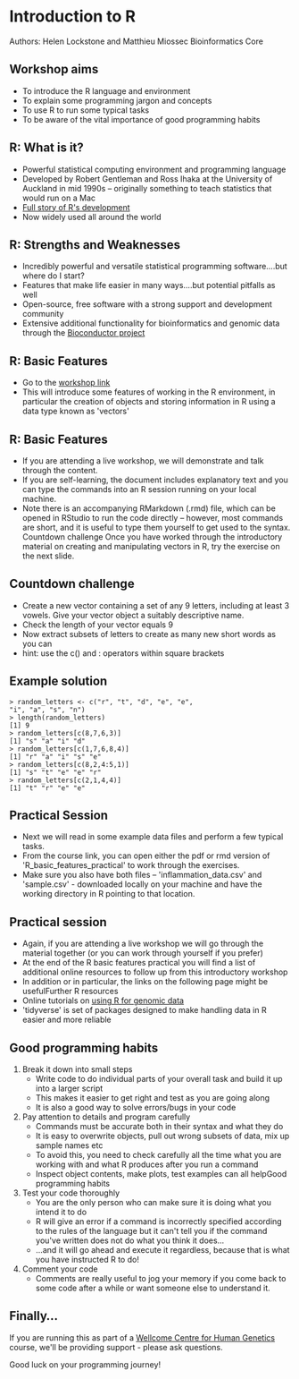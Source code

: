 # Introduction to R

Authors: Helen Lockstone and Matthieu Miossec Bioinformatics Core

## Workshop aims

-   To introduce the R language and environment
-   To explain some programming jargon and concepts
-   To use R to run some typical tasks
-   To be aware of the vital importance of good programming habits

## R: What is it?

-   Powerful statistical computing environment and programming language
-   Developed by Robert Gentleman and Ross Ihaka at the University of
    Auckland in mid 1990s – originally something to teach statistics
    that would run on a Mac
-   [Full story of R's
    development](https://rss.onlinelibrary.wiley.com/doi/pdf/10.1111/j.1740-9713.2018.01169.x)
-   Now widely used all around the world

## R: Strengths and Weaknesses

-   Incredibly powerful and versatile statistical programming
    software….but where do I start?
-   Features that make life easier in many ways….but potential pitfalls
    as well
-   Open-source, free software with a strong support and development
    community
-   Extensive additional functionality for bioinformatics and genomic
    data through the [Bioconductor
    project](https://www.bioconductor.org/)

## R: Basic Features

-   Go to the [workshop
    link](https://www.well.ox.ac.uk/training/Core_Skills_Scientific_Computing_2020/R/)
-   This will introduce some features of working in the R environment,
    in particular the creation of objects and storing information in R
    using a data type known as 'vectors'

## R: Basic Features

-   If you are attending a live workshop, we will demonstrate and talk
    through the content.
-   If you are self-learning, the document includes explanatory text and
    you can type the commands into an R session running on your local
    machine.
-   Note there is an accompanying RMarkdown (.rmd) file, which can be
    opened in RStudio to run the code directly – however, most commands
    are short, and it is useful to type them yourself to get used to the
    syntax. Countdown challenge Once you have worked through the
    introductory material on creating and manipulating vectors in R, try
    the exercise on the next slide.

## Countdown challenge

-   Create a new vector containing a set of any 9 letters, including at
    least 3 vowels. Give your vector object a suitably descriptive name.
-   Check the length of your vector equals 9
-   Now extract subsets of letters to create as many new short words as
    you can
-   hint: use the c() and : operators within square brackets

## Example solution

    > random_letters <- c("r", "t", "d", "e", "e", 
    "i", "a", "s", "n") 
    > length(random_letters) 
    [1] 9 
    > random_letters[c(8,7,6,3)] 
    [1] "s" "a" "i" "d" 
    > random_letters[c(1,7,6,8,4)] 
    [1] "r" "a" "i" "s" "e" 
    > random_letters[c(8,2,4:5,1)] 
    [1] "s" "t" "e" "e" "r"
    > random_letters[c(2,1,4,4)] 
    [1] "t" "r" "e" "e"

## Practical Session

-   Next we will read in some example data files and perform a few
    typical tasks.
-   From the course link, you can open either the pdf or rmd version of
    'R\_basic\_features\_practical' to work through the exercises.
-   Make sure you also have both files – 'inflammation\_data.csv' and
    'sample.csv' - downloaded locally on your machine and have the
    working directory in R pointing to that location.

## Practical session

-   Again, if you are attending a live workshop we will go through the
    material together (or you can work through yourself if you prefer)
-   At the end of the R basic features practical you will find a list of
    additional online resources to follow up from this introductory
    workshop
-   In addition or in particular, the links on the following page might
    be usefulFurther R resources
-   Online tutorials on [using R for genomic
    data](https://datacarpentry.org/genomics-r-intro/)
-   'tidyverse' is set of packages designed to make handling data in R
    easier and more reliable

## Good programming habits

1.  Break it down into small steps
    -   Write code to do individual parts of your overall task and build
        it up into a larger script
    -   This makes it easier to get right and test as you are going
        along
    -   It is also a good way to solve errors/bugs in your code
2.  Pay attention to details and program carefully
    -   Commands must be accurate both in their syntax and what they do
    -   It is easy to overwrite objects, pull out wrong subsets of data,
        mix up sample names etc
    -   To avoid this, you need to check carefully all the time what you
        are working with and what R produces after you run a command
    -   Inspect object contents, make plots, test examples can all
        helpGood programming habits
3.  Test your code thoroughly
    -   You are the only person who can make sure it is doing what you
        intend it to do
    -   R will give an error if a command is incorrectly specified
        according to the rules of the language but it can't tell you if
        the command you've written does not do what you think it does…
    -   …and it will go ahead and execute it regardless, because that is
        what you have instructed R to do!
4.  Comment your code
    -   Comments are really useful to jog your memory if you come back
        to some code after a while or want someone else to understand
        it.

## Finally…

If you are running this as part of a
[Wellcome Centre for Human Genetics](https://www.well.ox.ac.uk) course, we'll be providing support - please ask questions.

Good luck on your programming journey!
